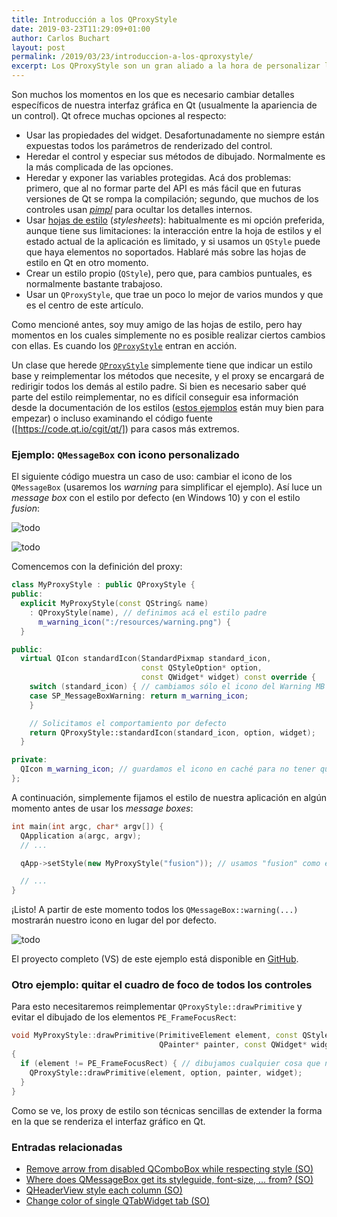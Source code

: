 ```yaml
---
title: Introducción a los QProxyStyle
date: 2019-03-23T11:29:09+01:00
author: Carlos Buchart
layout: post
permalink: /2019/03/23/introduccion-a-los-qproxystyle/
excerpt: Los QProxyStyle son un gran aliado a la hora de personalizar la apariencia de nuestra aplicación, sin tener que reimplementar por completo un estilo nuevo.
---
```

Son muchos los momentos en los que es necesario cambiar detalles específicos de nuestra interfaz gráfica en Qt (usualmente la apariencia de un control). Qt ofrece muchas opciones al respecto:

 -  Usar las propiedades del widget. Desafortunadamente no siempre están expuestas todos los parámetros de renderizado del control.
 -  Heredar el control y especiar sus métodos de dibujado. Normalmente es la más complicada de las opciones.
 -  Heredar y exponer las variables protegidas. Acá dos problemas: primero, que al no formar parte del API es más fácil que en futuras versiones de Qt se rompa la compilación; segundo, que muchos de los controles usan [_pimpl_](https://en.cppreference.com/w/cpp/language/pimpl) para ocultar los detalles internos.
 -  Usar [hojas de estilo](https://doc.qt.io/qt-5/stylesheet.html) (_stylesheets_): habitualmente es mi opción preferida, aunque tiene sus limitaciones: la interacción entre la hoja de estilos y el estado actual de la aplicación es limitado, y si usamos un `QStyle` puede que haya elementos no soportados. Hablaré más sobre las hojas de estilo en Qt en otro momento.
 -  Crear un estilo propio (`QStyle`), pero que, para cambios puntuales, es normalmente bastante trabajoso.
 -  Usar un `QProxyStyle`, que trae un poco lo mejor de varios mundos y que es el centro de este artículo.

Como mencioné antes, soy muy amigo de las hojas de estilo, pero hay momentos en los cuales simplemente no es posible realizar ciertos cambios con ellas. Es cuando los [`QProxyStyle`](https://doc.qt.io/qt-5/qproxystyle.html) entran en acción.

Un clase que herede [`QProxyStyle`](https://doc.qt.io/qt-5/qproxystyle.html) simplemente tiene que indicar un estilo base y reimplementar los métodos que necesite, y el proxy se encargará de redirigir todos los demás al estilo padre. Si bien es necesario saber qué parte del estilo reimplementar, no es difícil conseguir esa información desde la documentación de los estilos ([estos ejemplos](https://doc.qt.io/qt-5/qtwidgets-widgets-styles-example.html) están muy bien para empezar) o incluso examinando el código fuente ([https://code.qt.io/cgit/qt/]) para casos más extremos.

### Ejemplo: `QMessageBox` con icono personalizado
El siguiente código muestra un caso de uso: cambiar el icono de los `QMessageBox` (usaremos los _warning_ para simplificar el ejemplo). Así luce un _message box_ con el estilo por defecto (en Windows 10) y con el estilo _fusion_:

![todo](/assets/images/Screenshot-2019-03-23-12.18.08-e1553340296606.png)

![todo](/assets/images/Screenshot-2019-03-23-12.21.17-e1553340277115.png)

Comencemos con la definición del proxy:

```cpp
class MyProxyStyle : public QProxyStyle {
public:
  explicit MyProxyStyle(const QString& name)
    : QProxyStyle(name), // definimos acá el estilo padre
      m_warning_icon(":/resources/warning.png") {
  }

public:
  virtual QIcon standardIcon(StandardPixmap standard_icon,
                             const QStyleOption* option,
                             const QWidget* widget) const override {
    switch (standard_icon) { // cambiamos sólo el icono del Warning MB
    case SP_MessageBoxWarning: return m_warning_icon;
    }

    // Solicitamos el comportamiento por defecto
    return QProxyStyle::standardIcon(standard_icon, option, widget);
  }

private:
  QIcon m_warning_icon; // guardamos el icono en caché para no tener que cargarlo cada vez
};
```

A continuación, simplemente fijamos el estilo de nuestra aplicación en algún momento antes de usar los _message boxes_:

```cpp
int main(int argc, char* argv[]) {
  QApplication a(argc, argv);
  // ...

  qApp->setStyle(new MyProxyStyle("fusion")); // usamos "fusion" como estilo padre

  // ...
}
```

¡Listo! A partir de este momento todos los `QMessageBox::warning(...)` mostrarán nuestro icono en lugar del por defecto.

![todo](/assets/images/Screenshot-2019-03-23-12.22.41-e1553340253450.png)

El proyecto completo (VS) de este ejemplo está disponible en [GitHub](https://github.com/BlogHeaderFiles/SourceCode/tree/master/QProxyStyles_example).

### Otro ejemplo: quitar el cuadro de foco de todos los controles
Para esto necesitaremos reimplementar `QProxyStyle::drawPrimitive` y evitar el dibujado de los elementos `PE_FrameFocusRect`:

```cpp
void MyProxyStyle::drawPrimitive(PrimitiveElement element, const QStyleOption* option,
                                 QPainter* painter, const QWidget* widget) const
{
  if (element != PE_FrameFocusRect) { // dibujamos cualquier cosa que no sea el foco
    QProxyStyle::drawPrimitive(element, option, painter, widget);
  }
}
```

Como se ve, los proxy de estilo son técnicas sencillas de extender la forma en la que se renderiza el interfaz gráfico en Qt.

### Entradas relacionadas
- [Remove arrow from disabled QComboBox while respecting style (SO)](https://stackoverflow.com/q/53504309/1485885)
- [Where does QMessageBox get its styleguide, font-size, … from? (SO)](https://stackoverflow.com/q/26098337/1485885)
- [QHeaderView style each column (SO)](https://stackoverflow.com/q/44303603/1485885)
- [Change color of single QTabWidget tab (SO)](https://stackoverflow.com/q/54070408/1485885)
